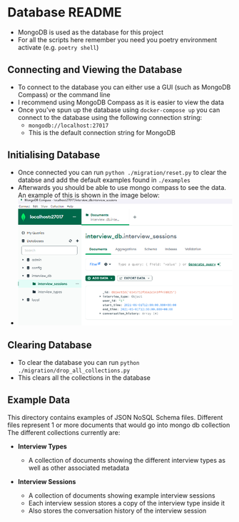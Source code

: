 # Database README

- MongoDB is used as the database for this project
- For all the scripts here remember you need you poetry environment activate (e.g. `poetry shell`)

## Connecting and Viewing the Database

- To connect to the database you can either use a GUI (such as MongoDB Compass) or the command line
- I recommend using MongoDB Compass as it is easier to view the data
- Once you've spun up the database using `docker-compose up` you can connect to the database using the following connection string:
  - `mongodb://localhost:27017`
  - This is the default connection string for MongoDB

## Initialising Database

- Once connected you can run `python ./migration/reset.py` to clear the databse and add the default examples found in `./examples`
- Afterwards you should be able to use mongo compass to see the data. An example of this is shown in the image below:
- ![Mongo Compass Example](./images/db-initialised-example.png)

## Clearing Database

- To clear the database you can run `python ./migration/drop_all_collections.py`
- This clears all the collections in the database

## Example Data

This directory contains examples of JSON NoSQL Schema files.
Different files represent 1 or more documents that would go into mongo db collection
The different collections currently are:

- **Interview Types**
  - A collection of documents showing the different interview types as well as other associated metadata

- **Interview Sessions**
  - A collection of documents showing example interview sessions
  - Each interview session stores a copy of the interview type inside it
  - Also stores the conversation history of the interview session
